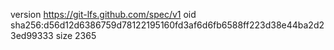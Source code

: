version https://git-lfs.github.com/spec/v1
oid sha256:d56d12d6386759d78122195160fd3af6d6fb6588ff223d38e44ba2d23ed99333
size 2365

